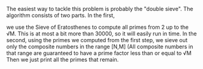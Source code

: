 The easiest way to tackle this problem is probably the "double sieve". 
The algorithm consists of two parts. In the first, 

we use the Sieve of Eratosthenes to compute all primes from 2 up to the &radic;M. This is at most a bit more than 30000,
so it will easily run in time. In the second, using the primes we computed from the first step, we sieve out only the composite numbers in 
the range [N,M] (All composite numbers in that range are guaranteed to have a prime factor less than or equal to &radic;M
Then we just print all the primes that remain.
